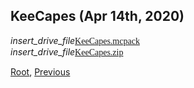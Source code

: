 ## KeeCapes (Apr 14th, 2020)
<div class="filedownload"><i class="material-icons">insert_drive_file</i><a href="./upload/KeeCapes.mcpack" style="font-family: Mojangles">KeeCapes.mcpack</a></div>
<div class="filedownload"><i class="material-icons">insert_drive_file</i><a href="./upload/KeeCapes.zip" style="font-family: Mojangles">KeeCapes.zip</a></div>

[Root](/), [Previous](../)
<head><style>blockquote>h5 { line-height:0!important } </style></head>

